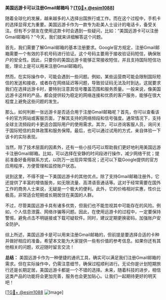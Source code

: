 **美国远游卡可以注册Gmail邮箱吗？[[TG💪+ @esim1088](https://t.me/s/esim1088)]**

随着全球化的发展，越来越多的人选择出国旅行或工作。而在这个过程中，手机卡的选择显得尤为重要。美国远游卡作为一款专为赴美人士设计的电话卡，备受关注。但有不少朋友在使用这款卡时会遇到一些疑问，比如：“美国远游卡可以注册Gmail邮箱吗？”今天，我们就来详细解答这个问题。

首先，我们需要了解Gmail邮箱的基本注册要求。Google官方规定，注册Gmail邮箱需要一个有效的手机号码进行验证。这个号码主要用于接收验证码短信，确保账户的安全性。因此，只要你的美国远游卡能够正常接收短信，并且支持国际短信功能，理论上是可以用来注册Gmail邮箱的。

然而，在实际操作中，可能会遇到一些问题。例如，某些运营商可能会限制国际短信的发送和接收，或者存在网络延迟等问题，导致验证码无法及时到达。这就要求我们在选择远游卡时，要特别注意其信号覆盖范围和服务质量。一般来说，像美国远游卡这样的产品，都会提供较为稳定的网络连接和优质的客户服务，能够在很大程度上避免这些问题的发生。

那么，如何判断一张远游卡是否适合用于注册Gmail邮箱呢？首先，你可以查看该卡的官方网站或客服页面，了解其支持的网络频段和信号强度。通常情况下，支持全球主流频段的卡更适合国际用户的使用需求。其次，可以咨询客服人员，询问关于国际短信的具体政策和服务保障。最后，也可以通过试用的方式，亲自体验一下该卡的实际表现。

当然，除了技术层面的因素外，还有一些小技巧可以帮助我们更好地利用美国远游卡注册Gmail邮箱。比如，可以选择在安静的时间段进行操作，减少网络干扰；提前准备好备用联系方式，以防万一出现异常情况；还可以下载Google提供的官方应用程序，方便管理和监控账户状态。

说到这里，不得不提一下美国远游卡的其他优点。除了支持Gmail邮箱注册外，它还提供了丰富的增值服务，如无限流量、高清语音通话等。这对于经常需要在国外工作的商务人士来说，无疑是一个极大的便利。此外，它的价格相对实惠，性价比极高，非常适合短期或长期居住在美国的人群。

不过，尽管美国远游卡具有诸多优势，但我们也不能忽视其中可能存在的风险。例如，个人信息泄露、网络诈骗等问题。因此，在使用远游卡的过程中，一定要保持警惕，避免点击不明链接或下载可疑软件。同时，建议定期更换密码，加强账户安全防护。

综上所述，美国远游卡是可以用来注册Gmail邮箱的，但前提是要选择合适的卡种并做好相应的准备。希望本文能为大家提供一些有价值的参考信息。如果你还有其他相关的问题，欢迎随时留言交流！

**总结：**
美国远游卡作为一种便捷的通讯工具，确实可以满足我们注册Gmail邮箱的需求。但在实际操作中，仍需注意细节，确保过程顺利进行。无论你是计划短期旅行还是长期定居，美国远游卡都是一个不错的选择。未来，随着科技的进步，相信这类产品的功能将会更加完善，服务也会更加贴心。让我们一起期待更好的明天吧！

[[TG💪+ @esim1088](https://t.me/s/esim1088) ![Image](https://i.postimg.cc/4NQfJmqS/Snipaste-2025-05-13-00-14-12.png)]